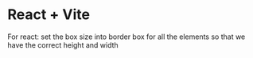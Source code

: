 # React + Vite

For react: set the box size into  border box for all the elements so that we have the correct height and width
